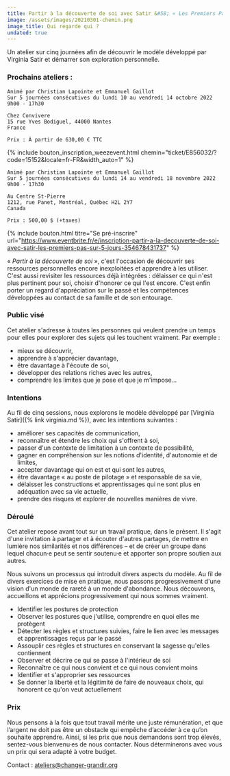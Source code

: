 ```yaml
---
title: Partir à la découverte de soi avec Satir &#58; « Les Premiers Pas »
image: /assets/images/20210301-chemin.png
image_title: Qui regarde qui ?
undated: true
---
```


Un atelier sur cinq journées afin de découvrir le modèle développé par Virginia
Satir et démarrer son exploration personnelle.

### Prochains ateliers :

```
Animé par Christian Lapointe et Emmanuel Gaillot
Sur 5 journées consécutives du lundi 10 au vendredi 14 octobre 2022
9h00 - 17h30

Chez Convivere
15 rue Yves Bodiguel, 44000 Nantes
France

Prix : À partir de 630,00 € TTC
```

{% include bouton_inscription_weezevent.html chemin="ticket/E856032/?code=15152&locale=fr-FR&width_auto=1" %}

```
Animé par Christian Lapointe et Emmanuel Gaillot
Sur 5 journées consécutives du lundi 14 au vendredi 18 novembre 2022
9h00 - 17h30

Au Centre St-Pierre
1212, rue Panet, Montréal, Québec H2L 2Y7
Canada

Prix : 500,00 $ (+taxes)
```

{% include bouton.html titre="Se pré-inscrire" url="https://www.eventbrite.fr/e/inscription-partir-a-la-decouverte-de-soi-avec-satir-les-premiers-pas-sur-5-jours-354678431737" %}

« _Partir à la découverte de soi_ », c'est l'occasion de découvrir ses
ressources personnelles encore inexploitées et apprendre à les utiliser. C'est
aussi revisiter les ressources déjà intégrées : délaisser ce qui n'est plus
pertinent pour soi, choisir d'honorer ce qui l'est encore. C'est enfin porter
un regard d'appréciation sur le passé et les compétences développées au contact
de sa famille et de son entourage.

### Public visé

Cet atelier s'adresse à toutes les personnes qui veulent prendre un temps pour
elles pour explorer des sujets qui les touchent vraiment. Par exemple&nbsp;:
- mieux se découvrir,
- apprendre à s'apprécier davantage,
- être davantage à l'écoute de soi,
- développer des relations riches avec les autres,
- comprendre les limites que je pose et que je m'impose…

### Intentions

Au fil de cinq sessions, nous explorons le modèle développé par [Virginia
Satir]({% link virginia.md %}), avec les intentions suivantes :
- améliorer ses capacités de communication,
- reconnaître et étendre les choix qui s'offrent à soi,
- passer d'un contexte de limitation à un contexte de possibilité,
- gagner en compréhension sur les notions d'identité, d'autonomie et de
  limites,
- accepter davantage qui on est et qui sont les autres,
- être davantage « au poste de pilotage » et responsable de sa vie,
- délaisser les constructions et apprentissages qui ne sont plus en adéquation
  avec sa vie actuelle,
- prendre des risques et explorer de nouvelles manières de vivre.

### Déroulé

Cet atelier repose avant tout sur un travail pratique, dans le présent. Il
s'agit d'une invitation à partager et à écouter d'autres partages, de mettre en
lumière nos similarités et nos différences – et de créer un groupe dans lequel
chacun·e peut se sentir soutenu·e et apporter son propre soutien aux autres.

Nous suivons un processus qui introduit divers aspects du modèle. Au fil de
divers exercices de mise en pratique, nous passons progressivement d'une vision
d'un monde de rareté à un monde d'abondance. Nous découvrons, accueillons et
apprécions progressivement qui nous sommes vraiment.
- Identifier les postures de protection
- Observer les postures que j'utilise, comprendre en quoi elles me protègent
- Détecter les règles et structures suivies, faire le lien avec les messages et
  apprentissages reçus par le passé
- Assouplir ces règles et structures en conservant la sagesse qu'elles contiennent
- Observer et décrire ce qui se passe à l'intérieur de soi
- Reconnaître ce qui nous convient et ce qui nous convient moins
- Identifier et s'approprier ses ressources
- Se donner la liberté et la légitimité de faire de nouveaux choix, qui
  honorent ce qu'on veut actuellement

### Prix

Nous pensons à la fois que tout travail mérite une juste rémunération, et que
l’argent ne doit pas être un obstacle qui empêche d’accéder à ce qu’on souhaite
apprendre. Ainsi, si les prix que nous demandons sont trop élevés, sentez-vous
bienvenu·es de nous contacter. Nous déterminerons avec vous un prix qui sera
adapté à votre budget.

Contact : [ateliers@changer-grandir.org](mailto:ateliers@changer-grandir.org)

